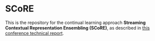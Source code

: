 # SCoRE
This is the repository for the continual learning approach <b>Streaming Contextual
Representation Ensembling (SCoRE)</b>, as described in [this conference technical report](https://2022.ccneuro.org/proceedings/0000134.pdf).
